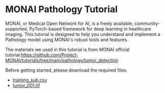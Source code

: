 # MONAI Pathology Tutorial
MONAI, or Medical Open Network for AI, is a freely available, community-supported, PyTorch-based framework for deep learning in healthcare imaging. This tutorial is designed to help you understand and implement a Pathology model using MONAI's robust tools and features.</br>

The materials we used in this tutorial is from MONAI official tutorial:https://github.com/Project-MONAI/tutorials/tree/main/pathology/tumor_detection</br>

Before getting started, please download the required files:
- <a href="https://drive.google.com/file/d/1rO8ZY-TrU9nrOsx-Udn1q5PmUYrLG3Mv/view?usp=sharing">training_sub.csv</a>
- <a href="http://gigadb.org/dataset/view/id/100439/Files_page/30">tumor_001.tif</a>


